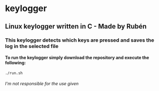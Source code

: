 # keylogger 
## Linux keylogger written in C - Made by Rubén
### This keylogger detects which keys are pressed and saves the log in the selected file 
#### To run the keylogger simply download the repository and execute the following: 
`./run.sh`

###### I'm not responsible for the use given
